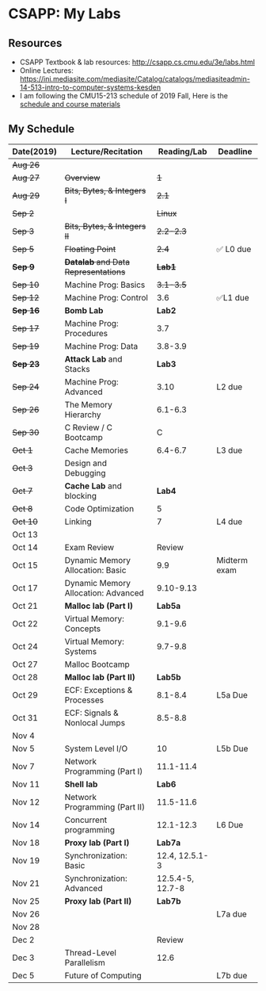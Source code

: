 # CSAPP: My Labs

## Resources

- CSAPP Textbook & lab resources: http://csapp.cs.cmu.edu/3e/labs.html
- Online Lectures: https://ini.mediasite.com/mediasite/Catalog/catalogs/mediasiteadmin-14-513-intro-to-computer-systems-kesden
- I am following the CMU15-213 schedule of 2019 Fall, Here is the [schedule and course materials](http://www.cs.cmu.edu/afs/cs/academic/class/15213-f19/www/schedule.html)

## My Schedule

| Date(2019) 	    | Lecture/Recitation                    	| Reading/Lab      	| Deadline     	|
|------------	    |---------------------------------------	|------------------	|--------------	|
| ~~Aug 26~~   	    | 　                                    	| 　               	| 　           	|
| ~~Aug 27~~   	    | ~~Overview~~                          	| ~~1~~           	|              	|
| ~~Aug 29~~   	    | ~~Bits, Bytes, & Integers I~~           	| ~~2.1~~          	|              	|
| ~~Sep 2~~    	    | 　                                    	| ~~Linux~~        	| 　           	|
| ~~Sep 3~~    	    | ~~Bits, Bytes, & Integers II~~          	| ~~2.2-2.3~~      	|              	|
| ~~Sep 5~~	        | ~~Floating Point~~                        	| ~~2.4~~          	| :white_check_mark: L0 due       	|
| ~~**Sep 9**~~	| ~~**Datalab** and Data Representations~~    	| ~~**Lab1**~~     	| 　           	|
| ~~Sep 10~~	    | Machine Prog: Basics                  	| ~~3.1-3.5~~      	|              	|
| ~~Sep 12~~	    | Machine Prog: Control                 	| 3.6              	| :white_check_mark:L1 due       	|
| ~~**Sep 16**~~  	| **Bomb Lab**                            	| **Lab2**         	| 　           	|
| ~~Sep 17~~	    | Machine Prog: Procedures              	| 3.7              	|              	|
| ~~Sep 19~~	    | Machine Prog: Data                    	| 3.8-3.9          	|              	|
| ~~**Sep 23**~~    | **Attack Lab** and Stacks               	| **Lab3**         	| 　           	|
| ~~Sep 24~~   	    | Machine Prog: Advanced                	| 3.10             	| L2 due       	|
| ~~Sep 26~~   	    | The Memory Hierarchy                  	| 6.1-6.3          	|              	|
| ~~Sep 30~~   	    | C Review / C Bootcamp                 	| C         	    | 　           	|
| ~~Oct 1~~   	    | Cache Memories                        	| 6.4-6.7          	| L3 due       	|
| ~~Oct 3~~   	    | Design and Debugging                  	|                  	|              	|
| ~~Oct 7~~   	    | **Cache Lab** and blocking              	| **Lab4**         	| 　           	|
| ~~Oct 8~~   	    | Code Optimization                     	| 5                	|              	|
| ~~Oct 10~~   	    | Linking                               	| 7                	| L4 due       	|
| Oct 13     	    |                                       	|                  	|              	|
| Oct 14     	    | Exam Review                           	| Review           	| 　           	|
| Oct 15     	    | Dynamic Memory Allocation: Basic      	| 9.9              	| Midterm exam 	|
| Oct 17     	    | Dynamic Memory Allocation:   Advanced 	| 9.10-9.13        	|              	|
| Oct 21     	    | **Malloc lab (Part I)**               	| **Lab5a**        	| 　           	|
| Oct 22     	    | Virtual Memory: Concepts              	| 9.1-9.6          	|              	|
| Oct 24     	    | Virtual Memory: Systems               	| 9.7-9.8          	|              	|
| Oct 27     	    | Malloc Bootcamp                       	|                  	|              	|
| Oct 28     	    | **Malloc lab (Part II)**              	| **Lab5b**        	| 　           	|
| Oct 29     	    | ECF: Exceptions & Processes           	| 8.1-8.4          	| L5a Due      	|
| Oct 31     	    | ECF: Signals & Nonlocal   Jumps       	| 8.5-8.8          	|              	|
| Nov 4         	| 　                                    	| 　               	| 　           	|
| Nov 5      	    | System Level I/O                      	| 10               	| L5b Due      	|
| Nov 7      	    | Network Programming (Part I)          	| 11.1-11.4        	|              	|
| Nov 11     	    | **Shell lab**                         	| **Lab6**          | 　           	|
| Nov 12     	    | Network Programming (Part II)         	| 11.5-11.6        	|              	|
| Nov 14     	    | Concurrent programming                	| 12.1-12.3        	| L6 Due       	|
| Nov 18     	    | **Proxy lab (Part I)**               	| **Lab7a**         | 　           	|
| Nov 19       	    | Synchronization: Basic                	| 12.4, 12.5.1-3   	|              	|
| Nov 21     	    | Synchronization: Advanced             	| 12.5.4-5, 12.7-8 	|              	|
| Nov 25     	    | **Proxy lab (Part II)**               	| **Lab7b**        	| 　           	|
| Nov 26     	    |                                       	|                  	| L7a due      	|
| Nov 28     	    |                                       	|                  	|              	|
| Dec 2         	| 　                                    	| Review           	| 　           	|
| Dec 3          	| Thread-Level Parallelism              	| 12.6             	|              	|
| Dec 5      	    | Future of Computing                   	|                  	| L7b due      	|
